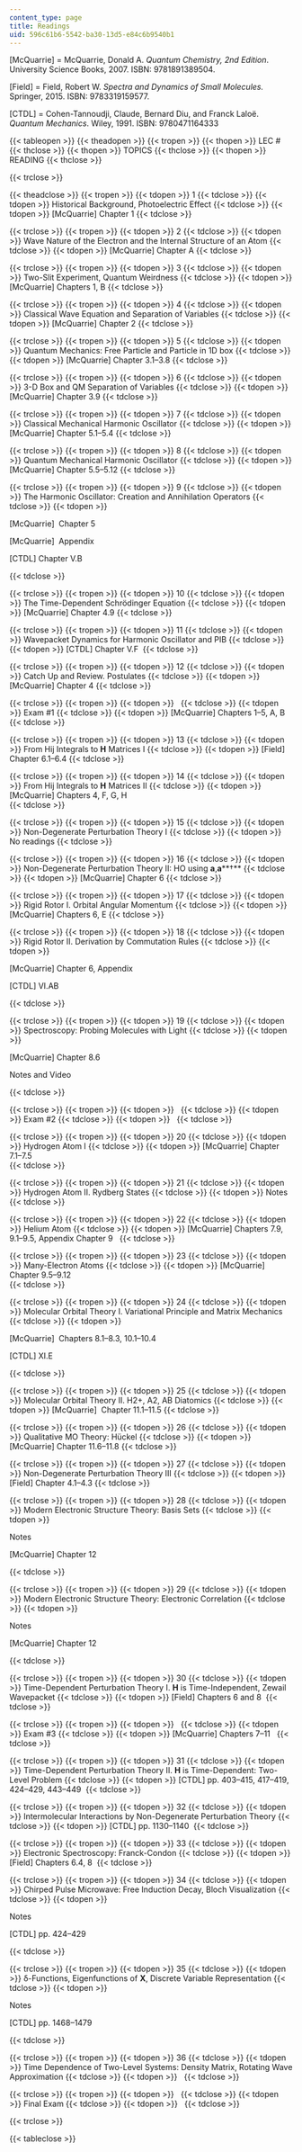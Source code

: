 ```yaml
---
content_type: page
title: Readings
uid: 596c61b6-5542-ba30-13d5-e84c6b9540b1
---
```


\[McQuarrie\] = McQuarrie, Donald A. _Quantum Chemistry, 2nd Edition_. University Science Books, 2007. ISBN: 9781891389504.

\[Field\] = Field, Robert W. _Spectra and Dynamics of Small Molecules._ Springer, 2015. ISBN: 9783319159577. 

\[CTDL\] = Cohen-Tannoudji, Claude, Bernard Diu, and Franck Laloë. _Quantum Mechanics_. Wiley, 1991. ISBN: 9780471164333

{{< tableopen >}}
{{< theadopen >}}
{{< tropen >}}
{{< thopen >}}
LEC #
{{< thclose >}}
{{< thopen >}}
TOPICS
{{< thclose >}}
{{< thopen >}}
READING
{{< thclose >}}

{{< trclose >}}

{{< theadclose >}}
{{< tropen >}}
{{< tdopen >}}
1
{{< tdclose >}}
{{< tdopen >}}
Historical Background, Photoelectric Effect
{{< tdclose >}}
{{< tdopen >}}
﻿\[McQuarrie\] Chapter 1
{{< tdclose >}}

{{< trclose >}}
{{< tropen >}}
{{< tdopen >}}
2
{{< tdclose >}}
{{< tdopen >}}
Wave Nature of the Electron and the Internal Structure of an Atom
{{< tdclose >}}
{{< tdopen >}}
﻿\[McQuarrie\] Chapter A
{{< tdclose >}}

{{< trclose >}}
{{< tropen >}}
{{< tdopen >}}
3
{{< tdclose >}}
{{< tdopen >}}
Two-Slit Experiment, Quantum Weirdness
{{< tdclose >}}
{{< tdopen >}}
﻿\[McQuarrie\] Chapters 1, B
{{< tdclose >}}

{{< trclose >}}
{{< tropen >}}
{{< tdopen >}}
4
{{< tdclose >}}
{{< tdopen >}}
Classical Wave Equation and Separation of Variables
{{< tdclose >}}
{{< tdopen >}}
﻿\[McQuarrie\] Chapter 2
{{< tdclose >}}

{{< trclose >}}
{{< tropen >}}
{{< tdopen >}}
5
{{< tdclose >}}
{{< tdopen >}}
Quantum Mechanics: Free Particle and Particle in 1D box
{{< tdclose >}}
{{< tdopen >}}
\[McQuarrie\] Chapter 3.1–3.8
{{< tdclose >}}

{{< trclose >}}
{{< tropen >}}
{{< tdopen >}}
6
{{< tdclose >}}
{{< tdopen >}}
3-D Box and QM Separation of Variables
{{< tdclose >}}
{{< tdopen >}}
﻿\[McQuarrie\] Chapter 3.9
{{< tdclose >}}

{{< trclose >}}
{{< tropen >}}
{{< tdopen >}}
7
{{< tdclose >}}
{{< tdopen >}}
Classical Mechanical Harmonic Oscillator
{{< tdclose >}}
{{< tdopen >}}
﻿\[McQuarrie\] Chapter 5.1–5.4
{{< tdclose >}}

{{< trclose >}}
{{< tropen >}}
{{< tdopen >}}
8
{{< tdclose >}}
{{< tdopen >}}
Quantum Mechanical Harmonic Oscillator
{{< tdclose >}}
{{< tdopen >}}
﻿\[McQuarrie\] Chapter 5.5–5.12
{{< tdclose >}}

{{< trclose >}}
{{< tropen >}}
{{< tdopen >}}
9
{{< tdclose >}}
{{< tdopen >}}
The Harmonic Oscillator: Creation and Annihilation Operators
{{< tdclose >}}
{{< tdopen >}}


\[McQuarrie\]   ﻿Chapter 5

\[McQuarrie\]   ﻿Appendix

\[CTDL\] Chapter V.B


{{< tdclose >}}

{{< trclose >}}
{{< tropen >}}
{{< tdopen >}}
10
{{< tdclose >}}
{{< tdopen >}}
The Time-Dependent Schrödinger Equation
{{< tdclose >}}
{{< tdopen >}}
﻿\[McQuarrie\]  Chapter 4.9
{{< tdclose >}}

{{< trclose >}}
{{< tropen >}}
{{< tdopen >}}
11
{{< tdclose >}}
{{< tdopen >}}
Wavepacket Dynamics for Harmonic Oscillator and PIB
{{< tdclose >}}
{{< tdopen >}}
\[CTDL\] Chapter V.F 
{{< tdclose >}}

{{< trclose >}}
{{< tropen >}}
{{< tdopen >}}
12
{{< tdclose >}}
{{< tdopen >}}
Catch Up and Review. Postulates
{{< tdclose >}}
{{< tdopen >}}
﻿\[McQuarrie\]  Chapter 4
{{< tdclose >}}

{{< trclose >}}
{{< tropen >}}
{{< tdopen >}}
 
{{< tdclose >}}
{{< tdopen >}}
Exam #1
{{< tdclose >}}
{{< tdopen >}}
﻿\[McQuarrie\]  Chapters 1–5, A, B
{{< tdclose >}}

{{< trclose >}}
{{< tropen >}}
{{< tdopen >}}
13
{{< tdclose >}}
{{< tdopen >}}
From Hij Integrals to **H** Matrices I
{{< tdclose >}}
{{< tdopen >}}
\[Field\] Chapter 6.1–6.4
{{< tdclose >}}

{{< trclose >}}
{{< tropen >}}
{{< tdopen >}}
14
{{< tdclose >}}
{{< tdopen >}}
From Hij Integrals to **H** Matrices II
{{< tdclose >}}
{{< tdopen >}}
﻿\[McQuarrie\] Chapters 4, F, G, H  
{{< tdclose >}}

{{< trclose >}}
{{< tropen >}}
{{< tdopen >}}
15
{{< tdclose >}}
{{< tdopen >}}
Non-Degenerate Perturbation Theory I
{{< tdclose >}}
{{< tdopen >}}
No readings
{{< tdclose >}}

{{< trclose >}}
{{< tropen >}}
{{< tdopen >}}
16
{{< tdclose >}}
{{< tdopen >}}
Non-Degenerate Perturbation Theory II: HO using **a**,**a****†**
{{< tdclose >}}
{{< tdopen >}}
﻿\[McQuarrie\]﻿ Chapter 6
{{< tdclose >}}

{{< trclose >}}
{{< tropen >}}
{{< tdopen >}}
17
{{< tdclose >}}
{{< tdopen >}}
Rigid Rotor I. Orbital Angular Momentum
{{< tdclose >}}
{{< tdopen >}}
﻿\[McQuarrie\]﻿ Chapters 6, E
{{< tdclose >}}

{{< trclose >}}
{{< tropen >}}
{{< tdopen >}}
18
{{< tdclose >}}
{{< tdopen >}}
Rigid Rotor II. Derivation by Commutation Rules
{{< tdclose >}}
{{< tdopen >}}


﻿﻿\[McQuarrie\] Chapter 6, Appendix

\[CTDL\] VI.AB


{{< tdclose >}}

{{< trclose >}}
{{< tropen >}}
{{< tdopen >}}
19
{{< tdclose >}}
{{< tdopen >}}
Spectroscopy: Probing Molecules with Light
{{< tdclose >}}
{{< tdopen >}}


﻿﻿\[McQuarrie\]﻿ Chapter 8.6 

Notes and Video


{{< tdclose >}}

{{< trclose >}}
{{< tropen >}}
{{< tdopen >}}
 
{{< tdclose >}}
{{< tdopen >}}
Exam #2
{{< tdclose >}}
{{< tdopen >}}
 
{{< tdclose >}}

{{< trclose >}}
{{< tropen >}}
{{< tdopen >}}
20
{{< tdclose >}}
{{< tdopen >}}
Hydrogen Atom I
{{< tdclose >}}
{{< tdopen >}}
﻿﻿\[McQuarrie\] Chapter 7.1–7.5  
{{< tdclose >}}

{{< trclose >}}
{{< tropen >}}
{{< tdopen >}}
21
{{< tdclose >}}
{{< tdopen >}}
Hydrogen Atom II. Rydberg States
{{< tdclose >}}
{{< tdopen >}}
Notes
{{< tdclose >}}

{{< trclose >}}
{{< tropen >}}
{{< tdopen >}}
22
{{< tdclose >}}
{{< tdopen >}}
Helium Atom
{{< tdclose >}}
{{< tdopen >}}
﻿﻿\[McQuarrie\] Chapters 7.9, 9.1–9.5, Appendix Chapter 9   
{{< tdclose >}}

{{< trclose >}}
{{< tropen >}}
{{< tdopen >}}
23
{{< tdclose >}}
{{< tdopen >}}
Many-Electron Atoms
{{< tdclose >}}
{{< tdopen >}}
﻿﻿\[McQuarrie\] Chapter 9.5–9.12  
{{< tdclose >}}

{{< trclose >}}
{{< tropen >}}
{{< tdopen >}}
24
{{< tdclose >}}
{{< tdopen >}}
Molecular Orbital Theory I. Variational Principle and Matrix Mechanics
{{< tdclose >}}
{{< tdopen >}}


﻿﻿\[McQuarrie\]   Chapters 8.1–8.3, 10.1–10.4

\[CTDL\] XI.E


{{< tdclose >}}

{{< trclose >}}
{{< tropen >}}
{{< tdopen >}}
25
{{< tdclose >}}
{{< tdopen >}}
Molecular Orbital Theory II. H2+, A2, AB Diatomics
{{< tdclose >}}
{{< tdopen >}}
﻿﻿\[McQuarrie\]   Chapter 11.1–11.5
{{< tdclose >}}

{{< trclose >}}
{{< tropen >}}
{{< tdopen >}}
26
{{< tdclose >}}
{{< tdopen >}}
Qualitative MO Theory: Hückel
{{< tdclose >}}
{{< tdopen >}}
﻿﻿\[McQuarrie\] Chapter﻿ 11.6–11.8
{{< tdclose >}}

{{< trclose >}}
{{< tropen >}}
{{< tdopen >}}
27
{{< tdclose >}}
{{< tdopen >}}
Non-Degenerate Perturbation Theory III
{{< tdclose >}}
{{< tdopen >}}
\[Field\] Chapter 4.1–4.3
{{< tdclose >}}

{{< trclose >}}
{{< tropen >}}
{{< tdopen >}}
28
{{< tdclose >}}
{{< tdopen >}}
Modern Electronic Structure Theory: Basis Sets
{{< tdclose >}}
{{< tdopen >}}


Notes

﻿\[McQuarrie\] Chapter 12  ﻿ 


{{< tdclose >}}

{{< trclose >}}
{{< tropen >}}
{{< tdopen >}}
29
{{< tdclose >}}
{{< tdopen >}}
Modern Electronic Structure Theory: Electronic Correlation
{{< tdclose >}}
{{< tdopen >}}


Notes

﻿\[McQuarrie\] Chapter 12  ﻿ 


{{< tdclose >}}

{{< trclose >}}
{{< tropen >}}
{{< tdopen >}}
30
{{< tdclose >}}
{{< tdopen >}}
Time-Dependent Perturbation Theory I. **H** is Time-Independent, Zewail Wavepacket
{{< tdclose >}}
{{< tdopen >}}
\[Field\] Chapters 6 and 8 
{{< tdclose >}}

{{< trclose >}}
{{< tropen >}}
{{< tdopen >}}
 
{{< tdclose >}}
{{< tdopen >}}
Exam #3
{{< tdclose >}}
{{< tdopen >}}
﻿﻿\[McQuarrie\] Chapters 7–11   
{{< tdclose >}}

{{< trclose >}}
{{< tropen >}}
{{< tdopen >}}
31
{{< tdclose >}}
{{< tdopen >}}
Time-Dependent Perturbation Theory II. **H** is Time-Dependent: Two-Level Problem
{{< tdclose >}}
{{< tdopen >}}
\[CTDL\] pp. 403–415, 417–419, 424–429, 443–449 
{{< tdclose >}}

{{< trclose >}}
{{< tropen >}}
{{< tdopen >}}
32
{{< tdclose >}}
{{< tdopen >}}
Intermolecular Interactions by Non-Degenerate Perturbation Theory
{{< tdclose >}}
{{< tdopen >}}
\[CTDL\] pp. 1130–1140 
{{< tdclose >}}

{{< trclose >}}
{{< tropen >}}
{{< tdopen >}}
33
{{< tdclose >}}
{{< tdopen >}}
Electronic Spectroscopy: Franck-Condon
{{< tdclose >}}
{{< tdopen >}}
\[Field\] Chapters 6.4, 8 
{{< tdclose >}}

{{< trclose >}}
{{< tropen >}}
{{< tdopen >}}
34
{{< tdclose >}}
{{< tdopen >}}
Chirped Pulse Microwave: Free Induction Decay, Bloch Visualization
{{< tdclose >}}
{{< tdopen >}}


Notes

\[CTDL\] pp. 424–429 


{{< tdclose >}}

{{< trclose >}}
{{< tropen >}}
{{< tdopen >}}
35
{{< tdclose >}}
{{< tdopen >}}
δ-Functions, Eigenfunctions of **X**, Discrete Variable Representation
{{< tdclose >}}
{{< tdopen >}}


Notes

\[CTDL\] pp. 1468–1479 


{{< tdclose >}}

{{< trclose >}}
{{< tropen >}}
{{< tdopen >}}
36
{{< tdclose >}}
{{< tdopen >}}
Time Dependence of Two-Level Systems: Density Matrix, Rotating Wave Approximation
{{< tdclose >}}
{{< tdopen >}}
 
{{< tdclose >}}

{{< trclose >}}
{{< tropen >}}
{{< tdopen >}}
 
{{< tdclose >}}
{{< tdopen >}}
Final Exam
{{< tdclose >}}
{{< tdopen >}}
 
{{< tdclose >}}

{{< trclose >}}

{{< tableclose >}}